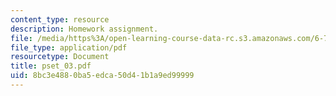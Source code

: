 ```yaml
---
content_type: resource
description: Homework assignment.
file: /media/https%3A/open-learning-course-data-rc.s3.amazonaws.com/6-781j-submicrometer-and-nanometer-technology-spring-2006/8bc3e4880ba5edca50d41b1a9ed99999_pset_03.pdf
file_type: application/pdf
resourcetype: Document
title: pset_03.pdf
uid: 8bc3e488-0ba5-edca-50d4-1b1a9ed99999
---
```


